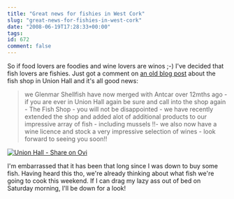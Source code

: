 ```yaml
---
title: "Great news for fishies in West Cork"
slug: "great-news-for-fishies-in-west-cork"
date: "2008-06-19T17:28:33+00:00"
tags:
id: 672
comment: false
---
```


So if food lovers are foodies and wine lovers are winos ;-) I've decided that fish lovers are fishies. Just got a comment on [an old blog post](http://conoroneill.com/2005/12/04/hey-dad-thats-the-same-ugly-fish-as-last-week) about the fish shop in Union Hall and it's all good news:
> we Glenmar Shellfish have now merged with Antcar over 12mths ago - if you are ever in Union Hall again be sure and call into the shop again - The Fish Shop - you will not be disappointed - we have recently extended the shop and added alot of additional products to our impressive array of fish - including mussels !!- we also now have a wine licence and stock a very impressive selection of wines - look forward to seeing you soon!!

[![Union Hall - Share on Ovi](http://media.share.ovi.com/m1/medium/0252/1d5c5848f7e44e07af144fbe65a988b6.jpg "Union Hall - Share on Ovi")](http://share.ovi.com/media/conor.public/conor.10224)

I'm embarrassed that it has been that long since I was down to buy some fish. Having heard this tho, we're already thinking about what fish we're going to cook this weekend. If I can drag my lazy ass out of bed on Saturday morning, I'll be down for a look!
